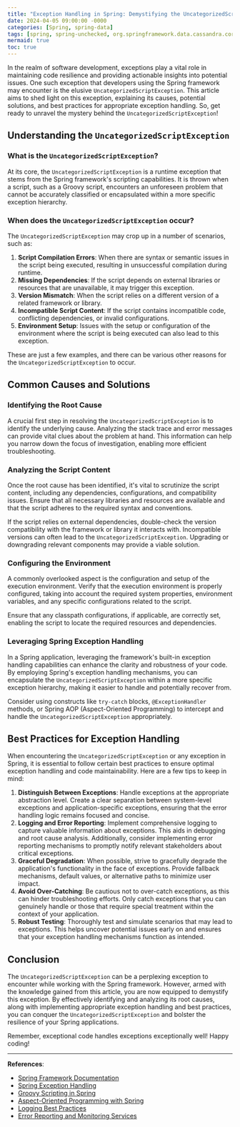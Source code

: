 ```yaml
---
title: "Exception Handling in Spring: Demystifying the UncategorizedScriptException"
date: 2024-04-05 09:00:00 -0000
categories: [Spring, spring-data]
tags: [spring, spring-unchecked, org.springframework.data.cassandra.core.cql.session.init]
mermaid: true
toc: true
---
```



In the realm of software development, exceptions play a vital role in maintaining code resilience and providing actionable insights into potential issues. One such exception that developers using the Spring framework may encounter is the elusive `UncategorizedScriptException`. This article aims to shed light on this exception, explaining its causes, potential solutions, and best practices for appropriate exception handling. So, get ready to unravel the mystery behind the `UncategorizedScriptException`!

## Understanding the `UncategorizedScriptException`

### What is the `UncategorizedScriptException`?

At its core, the `UncategorizedScriptException` is a runtime exception that stems from the Spring framework's scripting capabilities. It is thrown when a script, such as a Groovy script, encounters an unforeseen problem that cannot be accurately classified or encapsulated within a more specific exception hierarchy.

### When does the `UncategorizedScriptException` occur?

The `UncategorizedScriptException` may crop up in a number of scenarios, such as:

1. **Script Compilation Errors**: When there are syntax or semantic issues in the script being executed, resulting in unsuccessful compilation during runtime.
2. **Missing Dependencies**: If the script depends on external libraries or resources that are unavailable, it may trigger this exception.
3. **Version Mismatch**: When the script relies on a different version of a related framework or library.
4. **Incompatible Script Content**: If the script contains incompatible code, conflicting dependencies, or invalid configurations.
5. **Environment Setup**: Issues with the setup or configuration of the environment where the script is being executed can also lead to this exception.

These are just a few examples, and there can be various other reasons for the `UncategorizedScriptException` to occur.

## Common Causes and Solutions

### Identifying the Root Cause

A crucial first step in resolving the `UncategorizedScriptException` is to identify the underlying cause. Analyzing the stack trace and error messages can provide vital clues about the problem at hand. This information can help you narrow down the focus of investigation, enabling more efficient troubleshooting.

### Analyzing the Script Content

Once the root cause has been identified, it's vital to scrutinize the script content, including any dependencies, configurations, and compatibility issues. Ensure that all necessary libraries and resources are available and that the script adheres to the required syntax and conventions.

If the script relies on external dependencies, double-check the version compatibility with the framework or library it interacts with. Incompatible versions can often lead to the `UncategorizedScriptException`. Upgrading or downgrading relevant components may provide a viable solution.

### Configuring the Environment

A commonly overlooked aspect is the configuration and setup of the execution environment. Verify that the execution environment is properly configured, taking into account the required system properties, environment variables, and any specific configurations related to the script.

Ensure that any classpath configurations, if applicable, are correctly set, enabling the script to locate the required resources and dependencies.

### Leveraging Spring Exception Handling

In a Spring application, leveraging the framework's built-in exception handling capabilities can enhance the clarity and robustness of your code. By employing Spring's exception handling mechanisms, you can encapsulate the `UncategorizedScriptException` within a more specific exception hierarchy, making it easier to handle and potentially recover from.

Consider using constructs like `try-catch` blocks, `@ExceptionHandler` methods, or Spring AOP (Aspect-Oriented Programming) to intercept and handle the `UncategorizedScriptException` appropriately.

## Best Practices for Exception Handling

When encountering the `UncategorizedScriptException` or any exception in Spring, it is essential to follow certain best practices to ensure optimal exception handling and code maintainability. Here are a few tips to keep in mind:

1. **Distinguish Between Exceptions**: Handle exceptions at the appropriate abstraction level. Create a clear separation between system-level exceptions and application-specific exceptions, ensuring that the error handling logic remains focused and concise.
2. **Logging and Error Reporting**: Implement comprehensive logging to capture valuable information about exceptions. This aids in debugging and root cause analysis. Additionally, consider implementing error reporting mechanisms to promptly notify relevant stakeholders about critical exceptions.
3. **Graceful Degradation**: When possible, strive to gracefully degrade the application's functionality in the face of exceptions. Provide fallback mechanisms, default values, or alternative paths to minimize user impact.
4. **Avoid Over-Catching**: Be cautious not to over-catch exceptions, as this can hinder troubleshooting efforts. Only catch exceptions that you can genuinely handle or those that require special treatment within the context of your application.
5. **Robust Testing**: Thoroughly test and simulate scenarios that may lead to exceptions. This helps uncover potential issues early on and ensures that your exception handling mechanisms function as intended.

## Conclusion

The `UncategorizedScriptException` can be a perplexing exception to encounter while working with the Spring framework. However, armed with the knowledge gained from this article, you are now equipped to demystify this exception. By effectively identifying and analyzing its root causes, along with implementing appropriate exception handling and best practices, you can conquer the `UncategorizedScriptException` and bolster the resilience of your Spring applications.

Remember, exceptional code handles exceptions exceptionally well! Happy coding!

---

**References**:

- [Spring Framework Documentation](https://docs.spring.io/spring-framework/docs/)
- [Spring Exception Handling](https://www.baeldung.com/exception-handling-for-rest-with-spring)
- [Groovy Scripting in Spring](https://spring.io/guides/gs/groovy-scripts/)
- [Aspect-Oriented Programming with Spring](https://www.baeldung.com/spring-aop)
- [Logging Best Practices](https://blog.bitsrc.io/14-ways-to-handle-exceptions-better-in-our-code-2c1383e7307f)
- [Error Reporting and Monitoring Services](https://dzone.com/articles/on-rapid-error-detection-and-monitoring-regimes)